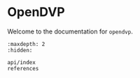 # OpenDVP

Welcome to the documentation for `opendvp`.

```{toctree}
:maxdepth: 2
:hidden:

api/index
references
```
